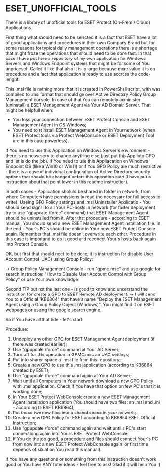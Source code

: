 # ESET_UNOFFICIAL_TOOLS
There is a library of unofficial tools for ESET Protect (On-Prem / Cloud) Applications.

First thing what should need to be selected it is a fact that ESET have a lot of good applications and procedures in their own Company Brand but for some reasons for typical daily management operations there is a shortage that might froze the operations that should need to be done fast. In that case I have put here a repository of my own application for Windows Servers and Windows Endpoint systems that might be for some of You unpriceset. Called it like that also it is to large because more value it is on procedure and a fact that application is ready to use accross the code-lenght.

This .msi file is nothing more that it is created in PowerShell script, with was compiled to .msi format that should go over Active Directory Policy Group Management console.
In case of that You can remotely administer (uninstall) a ESET Menagement Agent via Your AD Domain Server. That might be helpfull when:
  - You loss your connection between ESET Protect Console and ESET Management Agent in OS Windows;
  - You need to reinstall ESET Management Agent in Your network (when ESET Protect tools via Protect WebConsole or ESET Deployment Tool are in this case powerless).

If You need to use this Application on Windows Server's environment - there is no nessesery to change anything else (just put this App into GPO and let is do the job).
If You need to use this Appliacation on Windows Endpoint OS (like a Win10 or Win11) or if You GPO Policy are much restrictive - there is a case of individual configuration of Active Directory security options that should be changed before this operation start (I have put a instruction about that point lower in this readme instruction).

In both cases - Application sholuld be shared in folder in network, from where Computers have permissions to read (no necessary for full access to write). Useing GPO Policy settings and .msi Uninstaller Applicatio - You should send signal to all Your PC-hosts in network (for faster deployment try to use "gpupdate /force" command) that ESET Management Agent should be uninstalled from it. After that procedure - according to ESET manual, You should send a new ESET Management Agent installation file. In the end - Your's PC's should be online in Your new ESET Protect Console again. Remember that .msi file doesn't overwrite each other. Procedure in this case is importand to do it good and reconect Your's hosts back again into Protect Console.

OK, but first that should neet to be done, it is instruction for disable User Account Control (UAC) using Group Policy:

  -> Group Policy Management Console – run "gpmc.msc" and use google for search instruction: "How to Disable User Account Control with Group Policy" or use Your own knowladge.

Second TIP but not the last one - is good to know and understand the instuction for create a GPO to ESET Remote AD deployment:
  -> I will send You to a Official "KB6864" that have a name "Deploy the ESET Management Agent using a Group Policy Object (Windows)". You might find it on ESET webpages or useing the google search engine.

So if You have all that tide - let's start:

Procedure:
1. Undeploy any other GPO for ESET Management Agent deployment (if there was created earlier);
2. Use "gpupdate /force" command at Your AD Server;
3. Turn off for this operation in GPMC.msc an UAC settings;
4. Put into shared space a .msi file from this repository;
5. Create a new GPO to use this .msi application (according to KB6864 created by ESET);
6. Use "gpupdate /force" command again at Your AD Server;
7. Wait until all Computers in Your network download a new GPO Policy with .msi application. Check if You have that option on few PC's that it is working done;
8. In Your ESET Protect WebConsole create a new ESET Management Agent installation application (You should have two files: an .msi and .ini - according to ESET KB6864);
9. Put those two new files into a shared space in your network;
10. Create a new GPO Policy for ESET according to KB6864 ESET Official Instruction;
11. Use "gpupdate /force" command again and wait until a PC's start connectiong again into Yours ESET Protect WebConsole;
12. If You do the job good, a procedure and files should connect Your's PC from now into a new ESET Protect WebConsole again (or first time depends of situation You read this manual).

If You have any questions or something from this instruction doesn't work good or You have ANY futer ideas - feel free to ask!
Glad if it will help You :)
